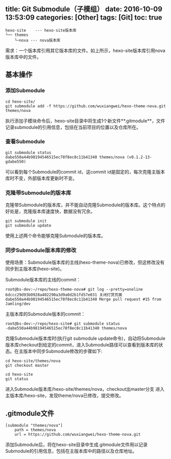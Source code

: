 title: Git Submodule（子模组）
date: 2016-10-09 13:53:09
categories: [Other]
tags: [Git]
toc: true
---

```
hexo-site    --- hexo-site版本库
└── themes
    └─nova --- nova版本库
```

需求：一个版本库引用其它版本库的文件。如上所示，hexo-site版本库引用nova版本库中的文件。


<!--more-->


## 基本操作

### 添加Submodule

```
cd hexo-site/
git submodule add -f https://github.com/wuxiangwei/hexo-theme-nova.git themes/nova
```
执行添加子模块命令后，hexo-site目录中将生成1个新文件**.gitmodule**，文件记录submodule的引用信息，包括在当前项目的位置以及仓库所在。

### 查看Submodule

```
git submodule status 
dabe550a44b98194546515ec78f8ec8c11b41340 themes/nova (v0.1.2-13-gdabe550)
```
可以看到每个Submodule的commit id，这commit id是固定的，每次克隆主版本库时不变，外部版本库更新时不变。

### 克隆带Submodule的版本库

克隆带Submodule的版本库，并不能自动克隆Submodule的版本库。这个特点的好处是，克隆版本库速度快，数据没有冗余。

```
git submodule init
git submodule update
```
使用上述两个命令能够克隆Submodule的版本库。

### 同步Submodule版本库的修改

使用场景：Submodule版本库的主线(hexo-theme-nova)已修改，但这修改没有同步到主版本库(hexo-site)。

Submodule版本库的主线的commit：
```
root@bs-dev:~/repo/hexo-theme-nova# git log --pretty=oneline
6dccc29d93b0928a402290a3d9a0d2b1fd57e031 关闭打赏页面
dabe550a44b98194546515ec78f8ec8c11b41340 Merge pull request #15 from Jamling/dev
```

主版本库的Submodule版本的commit：
```
root@bs-dev:~/repo/hexo-site# git submodule status 
-dabe550a44b98194546515ec78f8ec8c11b41340 themes/nova
```

克隆Submodule版本库时(执行git submodule update命令)，自动将Submodule版本库checkout到给定的commit，进入Submodule路径可以查看到版本库的状态。在主版本中同步Submodule修改的步骤如下:

```
cd hexo-site/themes/nova
git checkout master

cd hexo-site
git status
```
进入Submodule版本库/hexo-site/themes/nova，checkout出master分支
进入主版本库/hexo-site，发现theme/nova已修改，提交修改。


## .gitmodule文件

```
[submodule "themes/nova"]
	path = themes/nova
	url = https://github.com/wuxiangwei/hexo-theme-nova.git
```
添加Submodule后，将在hexo-site目录中生成.gitmodule文件用以记录Submodule的引用信息，包括在主版本库中的路径以及仓库地址。


